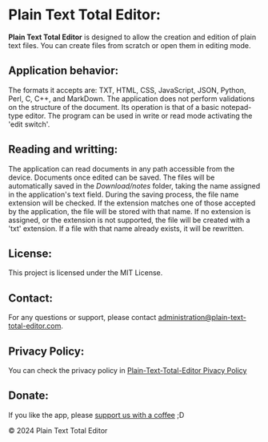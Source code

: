# Plain Text Total Editor:

**Plain Text Total Editor** is designed to allow the creation and edition of plain text files. You can create files from scratch or open them in editing mode.

## Application behavior:
The formats it accepts are: TXT, HTML, CSS, JavaScript, JSON, Python, Perl, C, C++, and MarkDown. The application does not perform validations on the structure of the document. Its operation is that of a basic notepad-type editor. The program can be used in write or read mode activating the 'edit switch'.

## Reading and writting:
The application can read documents in any path accessible from the device. Documents once edited can be saved. The files will be automatically saved in the *Download/notes* folder, taking the name assigned in the application's text field.
During the saving process, the file name extension will be checked. If the extension matches one of those accepted by the application, the file will be stored with that name. If no extension is assigned, or the extension is not supported, the file will be created with a 'txt' extension. If a file with that name already exists, it will be rewritten.

## License:

This project is licensed under the MIT License.

## Contact:

For any questions or support, please contact [administration@plain-text-total-editor.com](mailto:administration@plain-text-total-editor.com).

## Privacy Policy:

You can check the privacy policy in [Plain-Text-Total-Editor Pivacy Policy](https://plain-text-total-editor.com/privacy-policy.html)

## Donate:
If you like the app, please [support us with a coffee](https://buymeacoffee.com/total.plain.text.editor) ;D

&copy; 2024 Plain Text Total Editor
